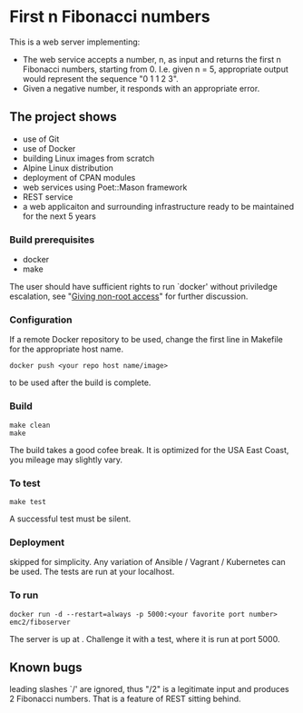 # First n Fibonacci numbers

This is a web server implementing:

- The web service accepts a number, n, as input and returns the first n Fibonacci numbers, starting from 0. I.e. given n = 5, appropriate output would represent the sequence "0 1 1 2 3".
- Given a negative number, it responds with an appropriate error.


## The project shows

* use of Git
* use of Docker
* building Linux images from scratch
* Alpine Linux distribution
* deployment of CPAN modules
* web services using Poet::Mason framework
* REST service
* a web applicaiton and surrounding infrastructure ready to be maintained for the next 5 years

### Build prerequisites

* docker
* make

The user should have sufficient rights to run `docker' without priviledge escalation, see
"[Giving non-root access](https://docs.docker.com/engine/installation/binaries/#giving-non-root-access)"
for further discussion.

### Configuration

If a remote Docker repository to be used, change the first line in Makefile for the appropriate host name.

    docker push <your repo host name/image>

to be used after the build is complete.

### Build

    make clean
    make

The build takes a good cofee break. It is optimized for the USA East Coast, you mileage may slightly vary.

### To test

    make test

A successful test must be silent.

### Deployment

skipped for simplicity. Any variation of Ansible / Vagrant / Kubernetes can be used. The tests are
run at your localhost.

### To run

    docker run -d --restart=always -p 5000:<your favorite port number> emc2/fiboserver

The server is up at <your favorite port number>. Challenge it with a test, where it is run at port 5000.

## Known bugs

leading slashes `/' are ignored, thus "/2" is a legitimate input and produces 2 Fibonacci numbers. That is a feature of REST sitting behind.
